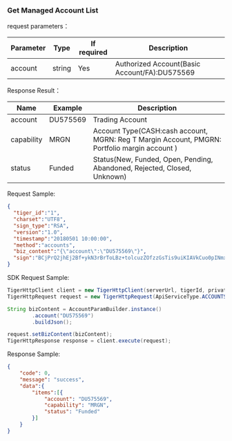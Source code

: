 ### Get Managed Account List

request parameters：
    
Parameter | Type | If required | Description 
--- | --- | --- | ---
account       |string  |  Yes  |Authorized Account(Basic Account/FA):DU575569

Response Result：

Name | Example | Description 
--- | --- | ---
account|DU575569|Trading Account
capability|MRGN|Account Type(CASH:cash account, MGRN: Reg T Margin Account, PMGRN: Portfolio margin account )
status|Funded|Status(New, Funded, Open, Pending, Abandoned, Rejected, Closed, Unknown)

Request Sample:
```json
{
  "tiger_id":"1",
  "charset":"UTF8",
  "sign_type":"RSA",
  "version":"1.0",
  "timestamp":"20180501 10:00:00",
  "method":"accounts",
  "biz_content":"{\"account\":\"DU575569\"}",
  "sign":"BCjPrQ2jhEj2Bf+ykN3rBrToLBz+tolcuzZOfzzGsTis9uiKIAVkCuo0pINmxvKS1xlDIEEg9YSEvBLOzYyX96Ez7z4J5WjDC4sdUG8iGRHmiAZcq3a2Z6EEzsFAVSylRqEY/H3yIU10bA51Y3QoildilQM6WUI2LTRghYOzDcQ="
}
```

SDK Request Sample:
```java
TigerHttpClient client = new TigerHttpClient(serverUrl, tigerId, privateKey);
TigerHttpRequest request = new TigerHttpRequest(ApiServiceType.ACCOUNTS);

String bizContent = AccountParamBuilder.instance()
        .account("DU575569")
        .buildJson();

request.setBizContent(bizContent);
TigerHttpResponse response = client.execute(request);
```

Response Sample:
```json
{
    "code": 0,
    "message": "success",
    "data":{
        "items":[{
            "account": "DU575569",
            "capability": "MRGN",
            "status": "Funded"
        }]
    }
}
```
